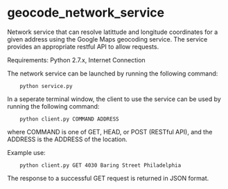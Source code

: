 # geocode_network_service
Network service that can resolve latittude and longitude coordinates for a given address using the Google Maps geocoding service. The service provides an appropriate restful API to allow requests.

Requirements: Python 2.7.x, Internet Connection

The network service can be launched by running the following command:
```
	python service.py
```

In a seperate terminal window, the client to use the service can be used by running the following command:

```
	python client.py COMMAND ADDRESS
```

where COMMAND is one of GET, HEAD, or POST (RESTful API), and the ADDRESS is the ADDRESS of the location.

Example use:

```
	python client.py GET 4030 Baring Street Philadelphia
```

The response to a successful GET request is returned in JSON format. 